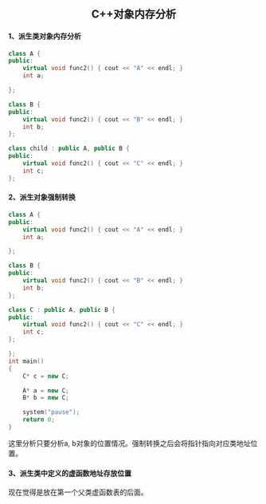 ## <center>C++对象内存分析</center>

#### 1、派生类对象内存分析

```C++
class A {
public:
	virtual void func2() { cout << "A" << endl; }
	int a;

};

class B {
public:
	virtual void func2() { cout << "B" << endl; }
	int b;
};

class child : public A, public B {
public:
	virtual void func2() { cout << "C" << endl; }
	int c;
};

```

#### 2、派生对象强制转换

```C++
class A {
public:
	virtual void func2() { cout << "A" << endl; }
	int a;

};

class B {
public:
	virtual void func2() { cout << "B" << endl; }
	int b;
};

class C : public A, public B {
public:
	virtual void func2() { cout << "C" << endl; }
	int c;
};

};
int main()
{
	C* c = new C;

	A* a = new C;
	B* b = new C;

	system("pause");
	return 0;
}
```



这里分析只要分析a, b对象的位置情况。强制转换之后会将指针指向对应类地址位置。

#### 3、派生类中定义的虚函数地址存放位置

现在觉得是放在第一个父类虚函数表的后面。

